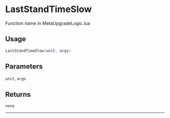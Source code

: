 # LastStandTimeSlow
Function name in MetaUpgradeLogic.lua
## Usage
```lua
LastStandTimeSlow(unit, args)
```
## Parameters
`unit`, `args`
## Returns
`none`

---